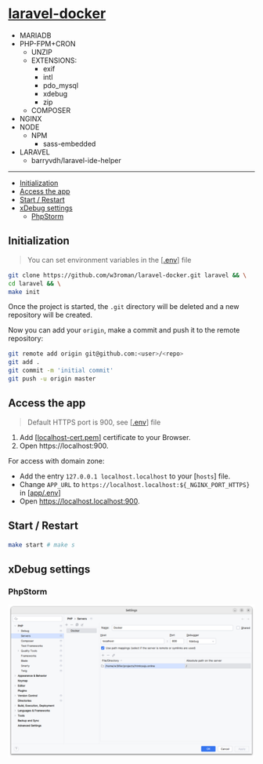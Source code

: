 # [laravel-docker](https://github.com/w3roman/laravel-docker)

- MARIADB
- PHP-FPM+CRON
  - UNZIP
  - EXTENSIONS:
    - exif
    - intl
    - pdo_mysql
    - xdebug
    - zip
  - COMPOSER
- NGINX
- NODE
  - NPM
    - sass-embedded
- LARAVEL
  - barryvdh/laravel-ide-helper

---

- [Initialization](#initialization)
- [Access the app](#access-the-app)
- [Start / Restart](#start--restart)
- [xDebug settings](#xdebug-settings)
    - [PhpStorm](#xdebug-settings--phpstorm)

## Initialization

> You can set environment variables in the [[.env](.env)] file

``` sh
git clone https://github.com/w3roman/laravel-docker.git laravel && \
cd laravel && \
make init
```

Once the project is started, the `.git` directory will be deleted and a new repository will be created.

Now you can add your `origin`, make a commit and push it to the remote repository:

``` sh
git remote add origin git@github.com:<user>/<repo>
git add .
git commit -m 'initial commit'
git push -u origin master
```

## Access the app

> Default HTTPS port is 900, see [[.env](.env#L5)] file

1. Add [[localhost-cert.pem](.docker/certs/localhost-cert.pem)] certificate to your Browser.
2. Open https://localhost:900.

For access with domain zone:

- Add the entry `127.0.0.1 localhost.localhost` to your [`hosts`] file.
- Change `APP_URL` to `https://localhost.localhost:${_NGINX_PORT_HTTPS}` in [[app/.env](app/.env#L6)]
- Open https://localhost.localhost:900.

## Start / Restart

``` sh
make start # make s
```

## xDebug settings

<a name="xdebug-settings--phpstorm"></a>
### PhpStorm

<img src="img/xdebug-settings/phpstorm.png" alt="xDebug settings | PhpStorm">
